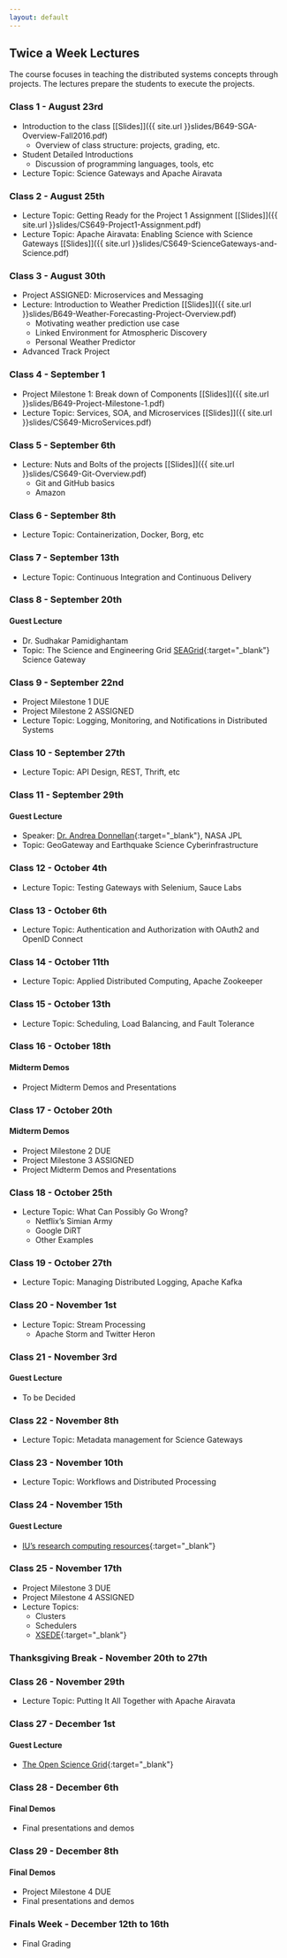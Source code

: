 ```yaml
---
layout: default
---
```


## Twice a Week Lectures

The course focuses in teaching the distributed systems concepts through projects. The lectures prepare the students to execute the projects.

###  Class 1 - August 23rd
* Introduction to the class [[Slides]]({{ site.url }}slides/B649-SGA-Overview-Fall2016.pdf)
    * Overview of class structure: projects, grading, etc.
* Student Detailed Introductions
    * Discussion of programming languages, tools, etc
* Lecture Topic: Science Gateways and Apache Airavata 

###  Class 2 - August 25th
* Lecture Topic: Getting Ready for the Project 1 Assignment [[Slides]]({{ site.url }}slides/CS649-Project1-Assignment.pdf)
* Lecture Topic: Apache Airavata: Enabling Science with Science Gateways [[Slides]]({{ site.url }}slides/CS649-ScienceGateways-and-Science.pdf)

###  Class 3 - August 30th
* Project ASSIGNED: Microservices and Messaging 
* Lecture: Introduction to Weather Prediction [[Slides]]({{ site.url }}slides/B649-Weather-Forecasting-Project-Overview.pdf)
    * Motivating weather prediction use case
    * Linked Environment for Atmospheric Discovery
    * Personal Weather Predictor 
* Advanced Track Project

###  Class 4 - September 1
* Project Milestone 1: Break down of Components [[Slides]]({{ site.url }}slides/B649-Project-Milestone-1.pdf)
* Lecture Topic: Services, SOA, and Microservices [[Slides]]({{ site.url }}slides/CS649-MicroServices.pdf)

###  Class 5 - September 6th
* Lecture: Nuts and Bolts of the projects [[Slides]]({{ site.url }}slides/CS649-Git-Overview.pdf)
    * Git and GitHub basics
    * Amazon

###  Class 6 - September  8th 
* Lecture Topic: Containerization, Docker, Borg, etc

###  Class 7 - September  13th
* Lecture Topic: Continuous Integration and Continuous Delivery

###  Class 8 - September  20th

#### Guest Lecture
* Dr. Sudhakar Pamidighantam 
* Topic: The Science and Engineering Grid [SEAGrid](https://seagrid.org/){:target="_blank"} Science Gateway

###  Class 9 - September  22nd
* Project Milestone 1 DUE
* Project Milestone 2 ASSIGNED
* Lecture Topic: Logging, Monitoring, and Notifications in Distributed Systems

###  Class 10 - September  27th
* Lecture Topic: API Design, REST, Thrift, etc 

###  Class 11 - September  29th

#### Guest Lecture
* Speaker: [Dr. Andrea Donnellan](https://science.jpl.nasa.gov/people/Donnellan/){:target="_blank"}, NASA JPL
* Topic: GeoGateway and Earthquake Science Cyberinfrastructure

###  Class 12 - October 4th
* Lecture Topic: Testing Gateways with Selenium, Sauce Labs

###  Class 13 - October 6th 
* Lecture Topic: Authentication and Authorization with OAuth2 and OpenID Connect

###  Class 14 - October 11th
* Lecture Topic: Applied Distributed Computing, Apache Zookeeper

###  Class 15 - October 13th
* Lecture Topic: Scheduling, Load Balancing, and Fault Tolerance 

###  Class 16 - October 18th

#### Midterm Demos
* Project Midterm Demos and Presentations

###  Class 17 - October 20th

#### Midterm Demos
* Project Milestone 2 DUE
* Project Milestone 3 ASSIGNED
* Project Midterm Demos and Presentations

###  Class 18 - October 25th
* Lecture Topic: What Can Possibly Go Wrong? 
    * Netflix’s Simian Army
    * Google DiRT
    * Other Examples

###  Class 19 - October 27th
* Lecture Topic: Managing Distributed Logging, Apache Kafka 

###  Class 20 - November 1st
* Lecture Topic: Stream Processing
    * Apache Storm and Twitter Heron

###  Class 21 - November 3rd

#### Guest Lecture
* To be Decided

###  Class 22 - November 8th
* Lecture Topic: Metadata management for Science Gateways

###  Class 23 - November 10th
* Lecture Topic: Workflows and Distributed Processing

###  Class 24 - November 15th

#### Guest Lecture
* [IU’s research computing resources](http://researchtech.iu.edu/){:target="_blank"}

###  Class 25 - November 17th
* Project Milestone 3 DUE
* Project Milestone 4 ASSIGNED
* Lecture Topics: 
    * Clusters
    * Schedulers
    * [XSEDE](https://www.xsede.org/){:target="_blank"}

### Thanksgiving Break - November 20th to 27th

###  Class 26 - November 29th
* Lecture Topic: Putting It All Together with Apache Airavata

###  Class 27 - December 1st

#### Guest Lecture
* [The Open Science Grid](https://www.opensciencegrid.org/){:target="_blank"}

###  Class 28 - December 6th

#### Final Demos
* Final presentations and demos

###  Class 29 - December 8th

#### Final Demos
* Project Milestone 4 DUE
* Final presentations and demos

###  Finals Week - December 12th to 16th 
* Final Grading 